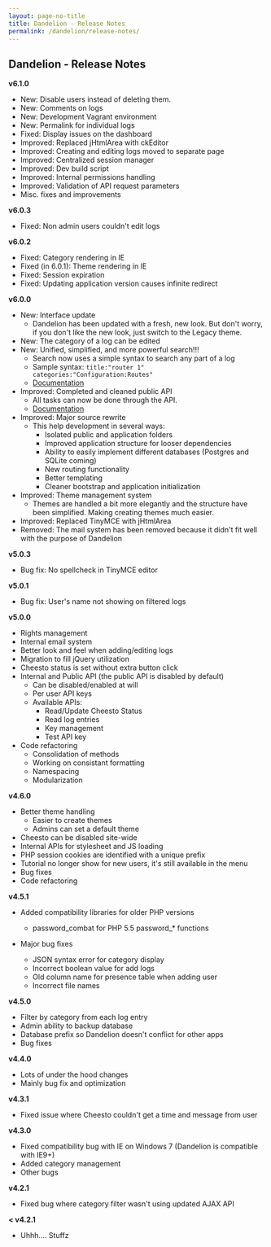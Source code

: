 ```yaml
---
layout: page-no-title
title: Dandelion - Release Notes
permalink: /dandelion/release-notes/
---
```


Dandelion - Release Notes
-------------------------

**v6.1.0**

- New: Disable users instead of deleting them.
- New: Comments on logs
- New: Development Vagrant environment
- New: Permalink for individual logs
- Fixed: Display issues on the dashboard
- Improved: Replaced jHtmlArea with ckEditor
- Improved: Creating and editing logs moved to separate page
- Improved: Centralized session manager
- Improved: Dev build script
- Improved: Internal permissions handling
- Improved: Validation of API request parameters
- Misc. fixes and improvements

**v6.0.3**

- Fixed: Non admin users couldn't edit logs

**v6.0.2**

- Fixed: Category rendering in IE
- Fixed (in 6.0.1): Theme rendering in IE
- Fixed: Session expiration
- Fixed: Updating application version causes infinite redirect

**v6.0.0**

- New: Interface update
    * Dandelion has been updated with a fresh, new look. But don't worry, if you don't like the new look, just switch to the Legacy theme.
- New: The category of a log can be edited
- New: Unified, simplified, and more powerful search!!!
    * Search now uses a simple syntax to search any part of a log
    * Sample syntax: ```title:"router 1" categories:"Configuration:Routes"```
    * [Documentation](/dandelion/search)
- Improved: Completed and cleaned public API
    * All tasks can now be done through the API.
    * [Documentation](/dandelion/api)
- Improved: Major source rewrite
    * This help development in several ways:
        * Isolated public and application folders
        * Improved application structure for looser dependencies
        * Ability to easily implement different databases (Postgres and SQLite coming)
        * New routing functionality
        * Better templating
        * Cleaner bootstrap and application initialization
- Improved: Theme management system
    * Themes are handled a bit more elegantly and the structure have been simplified. Making creating themes much easier.
- Improved: Replaced TinyMCE with jHtmlArea
- Removed: The mail system has been removed because it didn't fit well with the purpose of Dandelion

**v5.0.3**

- Bug fix: No spellcheck in TinyMCE editor

**v5.0.1**

- Bug fix: User's name not showing on filtered logs

**v5.0.0**

- Rights management
- Internal email system
- Better look and feel when adding/editing logs
- Migration to fill jQuery utilization
- Cheesto status is set without extra button click
- Internal and Public API (the public API is disabled by default)
    * Can be disabled/enabled at will
    * Per user API keys
    * Available APIs:
        - Read/Update Cheesto Status
        - Read log entries
        - Key management
        - Test API key
- Code refactoring
    * Consolidation of methods
    * Working on consistant formatting
    * Namespacing
    * Modularization

**v4.6.0**

- Better theme handling
    * Easier to create themes
    * Admins can set a default theme
- Cheesto can be disabled site-wide
- Internal APIs for stylesheet and JS loading
- PHP session cookies are identified with a unique prefix
- Tutorial no longer show for new users, it's still available in the menu
- Bug fixes
- Code refactoring

**v4.5.1**

- Added compatibility libraries for older PHP versions
    * password_combat for PHP 5.5 password_* functions

- Major bug fixes
    * JSON syntax error for category display
    * Incorrect boolean value for add logs
    * Old column name for presence table when adding user
    * Incorrect file names

**v4.5.0**

- Filter by category from each log entry
- Admin ability to backup database
- Database prefix so Dandelion doesn't conflict for other apps
- Bug fixes

**v4.4.0**

- Lots of under the hood changes
- Mainly bug fix and optimization

**v4.3.1**

- Fixed issue where Cheesto couldn't get a time and message from user

**v4.3.0**

- Fixed compatibility bug with IE on Windows 7 (Dandelion is compatible with IE9+)
- Added category management
- Other bugs

**v4.2.1**

- Fixed bug where category filter wasn't using updated AJAX API

**< v4.2.1**

- Uhhh.... Stuffz

